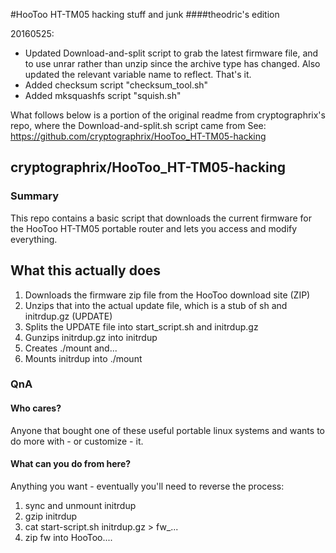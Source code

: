 #HooToo HT-TM05 hacking stuff and junk
####theodric's edition

20160525:
* Updated Download-and-split script to grab the latest firmware file, and to use unrar rather than unzip since the archive type has changed. Also updated the relevant variable name to reflect. That's it.
* Added checksum script "checksum_tool.sh"
* Added mksquashfs script "squish.sh"




What follows below is a portion of the original readme from cryptographrix's repo, where the Download-and-split.sh script came from
See: https://github.com/cryptographrix/HooToo_HT-TM05-hacking

## cryptographrix/HooToo_HT-TM05-hacking

### Summary

This repo contains a basic script that downloads the current firmware for the HooToo HT-TM05 portable router and lets you access and modify everything.

## What this actually does

1. Downloads the firmware zip file from the HooToo download site (ZIP)
2. Unzips that into the actual update file, which is a stub of sh and initrdup.gz (UPDATE)
3. Splits the UPDATE file into start_script.sh and initrdup.gz
4. Gunzips initrdup.gz into initrdup
5. Creates ./mount and...
6. Mounts initrdup into ./mount

### QnA

#### Who cares?

Anyone that bought one of these useful portable linux systems and wants to do more with - or customize - it.

#### What can you do from here?

Anything you want - eventually you'll need to reverse the process:

1. sync and unmount initrdup
2. gzip initrdup
3. cat start-script.sh initrdup.gz > fw_...
4. zip fw into HooToo....
